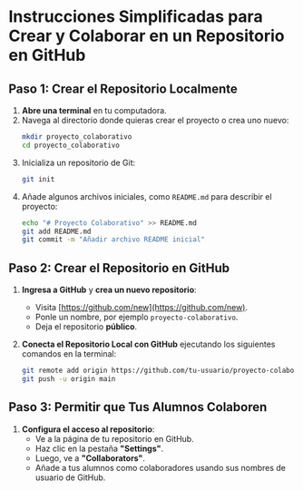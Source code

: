 # Instrucciones Simplificadas para Crear y Colaborar en un Repositorio en GitHub

## Paso 1: Crear el Repositorio Localmente
1. **Abre una terminal** en tu computadora.
2. Navega al directorio donde quieras crear el proyecto o crea uno nuevo:
   ```bash
   mkdir proyecto_colaborativo
   cd proyecto_colaborativo
   ```
3. Inicializa un repositorio de Git:
   ```bash
   git init
   ```
4. Añade algunos archivos iniciales, como `README.md` para describir el proyecto:
   ```bash
   echo "# Proyecto Colaborativo" >> README.md
   git add README.md
   git commit -m "Añadir archivo README inicial"
   ```

## Paso 2: Crear el Repositorio en GitHub
1. **Ingresa a GitHub** y **crea un nuevo repositorio**:
   - Visita [https://github.com/new](https://github.com/new).
   - Ponle un nombre, por ejemplo `proyecto-colaborativo`.
   - Deja el repositorio **público**.

2. **Conecta el Repositorio Local con GitHub** ejecutando los siguientes comandos en la terminal:
   ```bash
   git remote add origin https://github.com/tu-usuario/proyecto-colaborativo.git
   git push -u origin main
   ```

## Paso 3: Permitir que Tus Alumnos Colaboren
1. **Configura el acceso al repositorio**:
   - Ve a la página de tu repositorio en GitHub.
   - Haz clic en la pestaña **"Settings"**.
   - Luego, ve a **"Collaborators"**.
   - Añade a tus alumnos como colaboradores usando sus nombres de usuario de GitHub.

